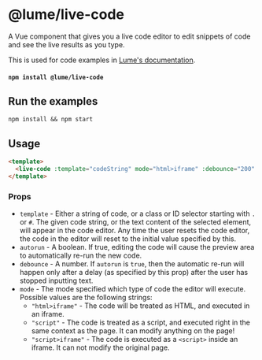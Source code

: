 # @lume/live-code

A Vue component that gives you a live code editor to edit snippets of code and see
the live results as you type.

This is used for code examples in [Lume's documentation](https://docs.lume.io).

#### `npm install @lume/live-code`

## Run the examples

```
npm install && npm start
```

## Usage

```html
<template>
  <live-code :template="codeString" mode="html>iframe" :debounce="200" />
</template>
```

### Props

- `template` - Either a string of code, or a class or ID selector starting with `.` or `#`. The given code string, or the text content of the selected element, will appear in the code editor. Any time the user resets the code editor, the code in the editor will reset to the initial value specified by this.
- `autorun` - A boolean. If true, editing the code will cause the preview area to automatically re-run the new code.
- `debounce` - A number. If `autorun` is `true`, then the automatic re-run will happen only after a delay (as specified by this prop) after the user has stopped inputting text.
- `mode` - The mode specified which type of code the editor will execute. Possible values are the following strings:
  - `"html>iframe"` - The code will be treated as HTML, and executed in an iframe.
  - `"script"` - The code is treated as a script, and executed right in the same context as the page. It can modify anything on the page!
  - `"script>iframe"` - The code is executed as a `<script>` inside an iframe. It can not modify the original page.
